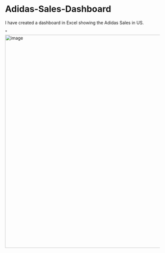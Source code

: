 # Adidas-Sales-Dashboard
I have created a dashboard in Excel showing the Adidas Sales in US.

"<img width="694" alt="image" src="https://user-images.githubusercontent.com/95761557/192444265-42d16da1-f79b-41d7-bdc1-4d1adac0f5e5.png">
